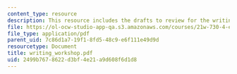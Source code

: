 ```yaml
---
content_type: resource
description: This resource includes the drafts to review for the writing workshop.
file: https://ol-ocw-studio-app-qa.s3.amazonaws.com/courses/21w-730-4-expository-writing-analyzing-mass-media-spring-2001/2499b7678622d3bf4e21a9d608f6d1d8_writing_workshop.pdf
file_type: application/pdf
parent_uid: 7c86d1a7-19f1-8fd5-48c9-e6f111e49d9d
resourcetype: Document
title: writing_workshop.pdf
uid: 2499b767-8622-d3bf-4e21-a9d608f6d1d8
---
```


